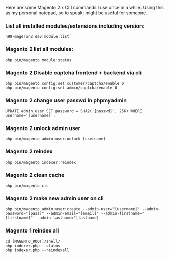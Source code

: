 Here are some Magento 2.x CLI commands I use once in a while. Using this as my personal notepad, so to speak; might be useful for someone.

### List all installed modules/extensions including version:
`n98-magerun2 dev:module:list`

### Magento 2 list all modules:
`php bin/magento module:status`

### Magento 2 Disable captcha frontend + backend via cli
```
php bin/magento config:set customer/captcha/enable 0
php bin/magento config:set admin/captcha/enable 0
```

### Magento 2 change user passwd in phpmyadmin
`UPDATE admin_user SET password = SHA2('[passwd]', 256) WHERE username='[username]';`

### Magento 2 unlock admin user
`php bin/magento admin:user:unlock [username]`

### Magento 2 reindex
`php bin/magento indexer:reindex`

### Magento 2 clean cache
`php bin/magento c:c`

### Magento 2 make new admin user on cli
`php bin/magento admin:user:create --admin-user="[username]" --admin-password="[pass]" --admin-email="[email]" --admin-firstname="[firstname]" --admin-lastname="[lastname]`

### Magento 1 reindex all
```
cd [MAGENTO_ROOT]/shell/
php indexer.php --status  
php indexer.php --reindexall
```




